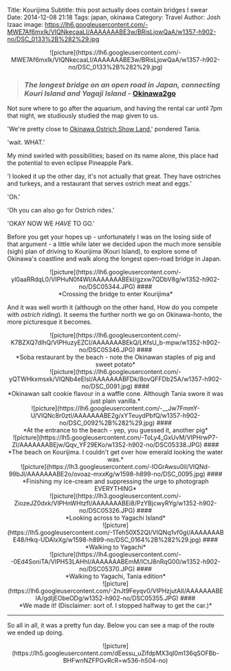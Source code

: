 Title: Kourijima
Subtitle: this post actually does contain bridges I swear
Date: 2014-12-08 21:18
Tags: japan, okinawa
Category: Travel
Author: Josh Izaac
image: https://lh6.googleusercontent.com/-MWE7Af6mxIk/VIQNkecaaLI/AAAAAAABE3w/BRisLjowQaA/w1357-h902-no/DSC_0133%2B%282%29.jpg

<center>
![picture](https://lh6.googleusercontent.com/-MWE7Af6mxIk/VIQNkecaaLI/AAAAAAABE3w/BRisLjowQaA/w1357-h902-no/DSC_0133%2B%282%29.jpg)
</center>

<!-- PELICAN_BEGIN_SUMMARY -->

>### *The longest bridge on an open road in Japan, connecting Kouri Island and Yagaji Island* - [Okinawa2go](http://en.okinawa2go.jp/is/OCVB1EN0600000703/show)

<!-- PELICAN_END_SUMMARY -->

Not sure where to go after the aquarium, and having the rental car until 7pm that night, we studiously studied the map given to us.

'We're pretty close to [Okinawa Ostrich Show Land](okinawahai.com/okinawa-ostrich-show-land/),' pondered Tania.

'wait. WHAT.'

My mind swirled with possibilities; based on its name alone, this place had the potential to even eclipse Pineapple Park.

'I looked it up the other day, it's not actually that great. They have ostriches and turkeys, and a restaurant that serves ostrich meat and eggs.'

'Oh.'

'Oh you can also go for Ostrich rides.'   

'OKAY NOW WE *HAVE* TO GO.'

Before you get your hopes up - unfortunately I was on the losing side of that argument - a little while later we decided upon the much more sensible (sigh) plan of driving to Kourijima (Kouri Island), to explore some of Okinawa's coastline and walk along the longest open-road bridge in Japan.

<center>
![picture](https://lh6.googleusercontent.com/-yl0aaRRdqL0/VIPHuN0f4WI/AAAAAAABEkI/gzxw7QDbV8g/w1352-h902-no/DSC05344.JPG)
####<div align=center>*Crossing the bridge to enter Kourijima*</div>
</center>

And it was well worth it (although on the other hand, How do you compete with *ostrich riding*). It seems the further north we go on Okinawa-honto, the more picturesque it becomes.

<center>
![picture](https://lh6.googleusercontent.com/-K7BZXQ7dIhQ/VIPHuzyEZCI/AAAAAAABEkQ/LKfsU_b-mpw/w1352-h902-no/DSC05346.JPG)
####<div align=center>*Soba restaurant by the beach - note the Okinawan staples of pig and sweet potato*</div>
</center>

<center>
![picture](https://lh6.googleusercontent.com/-yQTWHkxmsxk/VIQNb4eElsI/AAAAAAABFDk/8ovQFFDb25A/w1357-h902-no/DSC_0091.jpg)
####<div align=center>*Okinawan salt cookie flavour in a waffle cone. Although Tania swore it was just plain vanilla.*</div>
</center>

<center>
![picture](https://lh6.googleusercontent.com/-__Jw7FmmY-U/VIQNc8r0ztI/AAAAAAABE2g/xYTeuydPbfQ/w1357-h902-no/DSC_0092%2B%282%29.jpg)
####<div align=center>*At the entrance to the beach - yep, you guessed it, another pig*</div>
</center>

<center>
![picture](https://lh5.googleusercontent.com/-ToLy4_GxUvM/VIPHrwP7-ZI/AAAAAAABEjw/Qqv_YF29EKo/w1352-h902-no/DSC05338.JPG)
####<div align=center>*The beach on Kourijima. I couldn't get over how emerald looking the water was.*</div>
</center>

<center>
![picture](https://lh3.googleusercontent.com/-lOGrAwsu0iI/VIQNd-99bJI/AAAAAAABE2o/ovoaz-mxxKg/w1598-h899-no/DSC_0095.jpg)
####<div align=center>*Finishing my ice-cream and suppressing the urge to photograph EVERYTHING*</div>
</center>

<center>
![picture](https://lh3.googleusercontent.com/-ZiozeJZ0dxk/VIPHnWHtzfI/AAAAAAABEi8/PzYBjcwyRYg/w1352-h902-no/DSC05326.JPG)
####<div align=center>*Looking across to Yagachi Island*</div>
</center>

<center>
![picture](https://lh5.googleusercontent.com/-1Teh50X52QI/VIQNq1vf0gI/AAAAAAABE48/Hkq-UDAIxXg/w1598-h899-no/DSC_0164%2B%282%29.jpg)
####<div align=center>*Walking to Yagachi*</div>
</center>

<center>
![picture](https://lh4.googleusercontent.com/--0Ed4SoniTA/VIPH53LAHhI/AAAAAAABEmM/ICtJ8nRqG00/w1352-h902-no/DSC05370.JPG)
####<div align=center>*Walking to Yagachi, Tania edition*</div>
</center>

<center>
![picture](https://lh6.googleusercontent.com/-2nJt9Feyqv0/VIPHzjutAlI/AAAAAAABElA/gdIjEObeODg/w1352-h902-no/DSC05355.JPG)
####<div align=center>*We made it! (Disclaimer: sort of. I stopped halfway to get the car.)*</div>
</center>

---------------------------------------------------

So all in all, it was a pretty fun day. Below you can see a map of the route we ended up doing.

<center>
![picture](https://lh5.googleusercontent.com/dEessu_uZifdpMX3qI0m136qSOFBb-BHFwnNZFPGvRcR=w536-h504-no)
</center>


<!-- <center>
![picture](url)
####<div align=center>*caption*</div>
</center> -->
